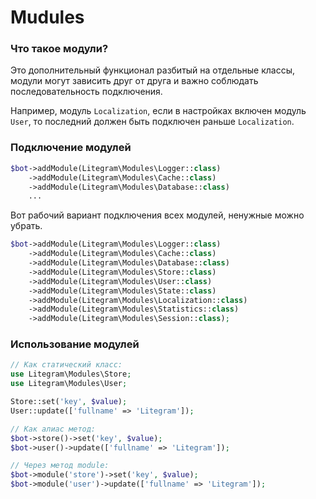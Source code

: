 # Mudules

### Что такое модули?

Это дополнительный функционал разбитый на отдельные классы, модули могут зависить друг от друга и важно соблюдать последовательность подключения.

Например, модуль `Localization`, если в настройках включен модуль `User`, то последний должен быть подключен раньше `Localization`.

### Подключение модулей

```php
$bot->addModule(Litegram\Modules\Logger::class)
    ->addModule(Litegram\Modules\Cache::class)
    ->addModule(Litegram\Modules\Database::class)
    ...
```

Вот рабочий вариант подключения всех модулей, ненужные можно убрать.

```php
$bot->addModule(Litegram\Modules\Logger::class)
    ->addModule(Litegram\Modules\Cache::class)
    ->addModule(Litegram\Modules\Database::class)
    ->addModule(Litegram\Modules\Store::class)
    ->addModule(Litegram\Modules\User::class)
    ->addModule(Litegram\Modules\State::class)
    ->addModule(Litegram\Modules\Localization::class)
    ->addModule(Litegram\Modules\Statistics::class)
    ->addModule(Litegram\Modules\Session::class);
```

### Использование модулей

```php
// Как статический класс:
use Litegram\Modules\Store;
use Litegram\Modules\User;

Store::set('key', $value);
User::update(['fullname' => 'Litegram']);
```

```php
// Как алиас метод:
$bot->store()->set('key', $value);
$bot->user()->update(['fullname' => 'Litegram']);
```

```php
// Через метод module:
$bot->module('store')->set('key', $value);
$bot->module('user')->update(['fullname' => 'Litegram']);
```